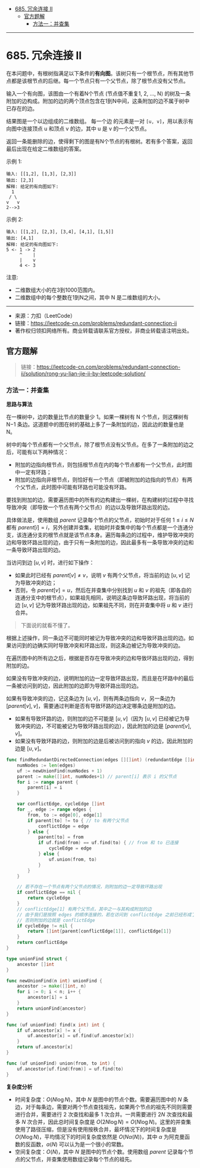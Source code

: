 - [685. 冗余连接 II](#685-冗余连接-ii)
  - [官方题解](#官方题解)
    - [方法一：并查集](#方法一并查集)

------------------------------

# 685. 冗余连接 II

在本问题中，有根树指满足以下条件的**有向图**。该树只有一个根节点，所有其他节点都是该根节点的后继。每一个节点只有一个父节点，除了根节点没有父节点。

输入一个有向图，该图由一个有着N个节点 (节点值不重复1, 2, ..., N) 的树及一条附加的边构成。附加的边的两个顶点包含在1到N中间，这条附加的边不属于树中已存在的边。

结果图是一个以边组成的二维数组。 每一个边 的元素是一对 `[u, v]`，用以表示有向图中连接顶点 u 和顶点 v 的边，其中 u 是 v 的一个父节点。

返回一条能删除的边，使得剩下的图是有N个节点的有根树。若有多个答案，返回最后出现在给定二维数组的答案。

示例 1:

```
输入: [[1,2], [1,3], [2,3]]
输出: [2,3]
解释: 给定的有向图如下:
  1
 / \
v   v
2-->3
```

示例 2:

```
输入: [[1,2], [2,3], [3,4], [4,1], [1,5]]
输出: [4,1]
解释: 给定的有向图如下:
5 <- 1 -> 2
     ^    |
     |    v
     4 <- 3
```

注意:

- 二维数组大小的在3到1000范围内。
- 二维数组中的每个整数在1到N之间，其中 N 是二维数组的大小。

--------------------

- 来源：力扣（LeetCode）
- 链接：https://leetcode-cn.com/problems/redundant-connection-ii
- 著作权归领扣网络所有。商业转载请联系官方授权，非商业转载请注明出处。


## 官方题解

> 链接：https://leetcode-cn.com/problems/redundant-connection-ii/solution/rong-yu-lian-jie-ii-by-leetcode-solution/

### 方法一：并查集

**思路与算法**

在一棵树中，边的数量比节点的数量少 1。如果一棵树有 N 个节点，则这棵树有 N−1 条边。这道题中的图在树的基础上多了一条附加的边，因此边的数量也是 N。

树中的每个节点都有一个父节点，除了根节点没有父节点。在多了一条附加的边之后，可能有以下两种情况：

- 附加的边指向根节点，则包括根节点在内的每个节点都有一个父节点，此时图中一定有环路；
- 附加的边指向非根节点，则恰好有一个节点（即被附加的边指向的节点）有两个父节点，此时图中可能有环路也可能没有环路。

要找到附加的边，需要遍历图中的所有的边构建出一棵树，在构建树的过程中寻找导致冲突（即导致一个节点有两个父节点）的边以及导致环路出现的边。

具体做法是，使用数组 $\textit{parent}$ 记录每个节点的父节点，初始时对于任何 $1 \le i \le N$ 都有 $\textit{parent}[i]=i$，另外创建并查集，初始时并查集中的每个节点都是一个连通分支，该连通分支的根节点就是该节点本身。遍历每条边的过程中，维护导致冲突的边和导致环路出现的边，由于只有一条附加的边，因此最多有一条导致冲突的边和一条导致环路出现的边。

当访问到边 $[u,v]$ 时，进行如下操作：

- 如果此时已经有 $\textit{parent}[v] \ne v$，说明 $v$ 有两个父节点，将当前的边 $[u,v]$ 记为导致冲突的边；
- 否则，令 $\textit{parent}[v] = u$，然后在并查集中分别找到 $u$ 和 $v$ 的祖先（即各自的连通分支中的根节点），如果祖先相同，说明这条边导致环路出现，将当前的边 $[u,v]$ 记为导致环路出现的边，如果祖先不同，则在并查集中将 $u$ 和 $v$ 进行合并。

> 下面说的就看不懂了。

根据上述操作，同一条边不可能同时被记为导致冲突的边和导致环路出现的边。如果访问到的边确实同时导致冲突和环路出现，则这条边被记为导致冲突的边。

在遍历图中的所有边之后，根据是否存在导致冲突的边和导致环路出现的边，得到附加的边。

如果没有导致冲突的边，说明附加的边一定导致环路出现，而且是在环路中的最后一条被访问到的边，因此附加的边即为导致环路出现的边。

如果有导致冲突的边，记这条边为 $[u,v]$，则有两条边指向 $v$，另一条边为 $[\textit{parent}[v],v]$，需要通过判断是否有导致环路的边决定哪条边是附加的边。

- 如果有导致环路的边，则附加的边不可能是 $[u,v]$（因为 $[u,v]$ 已经被记为导致冲突的边，不可能被记为导致环路出现的边），因此附加的边是 $[\textit{parent}[v],v]$。
- 如果没有导致环路的边，则附加的边是后被访问到的指向 $v$ 的边，因此附加的边是 $[u,v]$。

```go
func findRedundantDirectedConnection(edges [][]int) (redundantEdge []int) {
    numNodes := len(edges)
    uf := newUnionFind(numNodes + 1)
    parent := make([]int, numNodes+1) // parent[i] 表示 i 的父节点
    for i := range parent {
        parent[i] = i
    }

    var conflictEdge, cycleEdge []int
    for _, edge := range edges {
        from, to := edge[0], edge[1]
        if parent[to] != to { // to 有两个父节点
            conflictEdge = edge
        } else {
            parent[to] = from
            if uf.find(from) == uf.find(to) { // from 和 to 已连接
                cycleEdge = edge
            } else {
                uf.union(from, to)
            }
        }
    }

    // 若不存在一个节点有两个父节点的情况，则附加的边一定导致环路出现
    if conflictEdge == nil {
        return cycleEdge
    }
    // conflictEdge[1] 有两个父节点，其中之一与其构成附加的边
    // 由于我们是按照 edges 的顺序连接的，若在访问到 conflictEdge 之前已经形成了环路，则附加的边在环上
    // 否则附加的边就是 conflictEdge
    if cycleEdge != nil {
        return []int{parent[conflictEdge[1]], conflictEdge[1]}
    }
    return conflictEdge
}

type unionFind struct {
    ancestor []int
}

func newUnionFind(n int) unionFind {
    ancestor := make([]int, n)
    for i := 0; i < n; i++ {
        ancestor[i] = i
    }
    return unionFind{ancestor}
}

func (uf unionFind) find(x int) int {
    if uf.ancestor[x] != x {
        uf.ancestor[x] = uf.find(uf.ancestor[x])
    }
    return uf.ancestor[x]
}

func (uf unionFind) union(from, to int) {
    uf.ancestor[uf.find(from)] = uf.find(to)
}
```

**复杂度分析**

- 时间复杂度：$O(N \log N)$，其中 $N$ 是图中的节点个数。需要遍历图中的 $N$ 条边，对于每条边，需要对两个节点查找祖先，如果两个节点的祖先不同则需要进行合并，需要进行 2 次查找和最多 1 次合并。一共需要进行 $2N$ 次查找和最多 $N$ 次合并，因此总时间复杂度是 $O(2N \log N)=O(N \log N)$。这里的并查集使用了路径压缩，但是没有使用按秩合并，最坏情况下的时间复杂度是 $O(N \log N)$，平均情况下的时间复杂度依然是 $O(N \alpha (N))$，其中 $\alpha$ 为阿克曼函数的反函数，$\alpha (N)$ 可以认为是一个很小的常数。
- 空间复杂度：$O(N)$，其中 $N$ 是图中的节点个数。使用数组 $\textit{parent}$ 记录每个节点的父节点，并查集使用数组记录每个节点的祖先。
